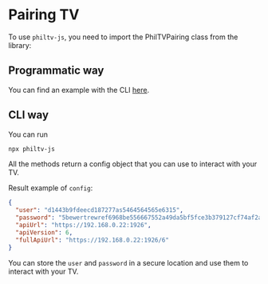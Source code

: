 # Pairing TV

To use `philtv-js`, you need to import the PhilTVPairing class from the library:

## Programmatic way

You can find an example with the CLI [here](https://github.com/clement-berard/philtv-js/blob/main/src/bin/pairing.ts).

## CLI way

You can run 

```bash
npx philtv-js
```

All the methods return a config object that you can use to interact with your TV.

Result example of `config`:
```json
{
  "user": "d1443b9fdeecd187277as5464564565e6315",
  "password": "5bewertrewref6968be556667552a49da5bf5fce3b379127cf74af2a3951026c2b",
  "apiUrl": "https://192.168.0.22:1926",
  "apiVersion": 6,
  "fullApiUrl": "https://192.168.0.22:1926/6"
}
```
You can store the `user` and `password` in a secure location and use them to interact with your TV.
